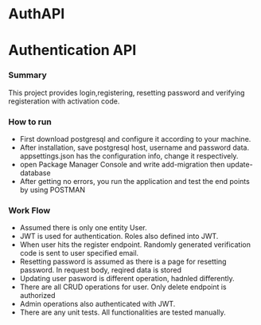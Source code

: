 # AuthAPI
<h1>Authentication API</h1>
<h3>Summary</h3>
<p>This project provides login,registering, resetting password and verifying registeration with activation code.</p>

<h3>How to run</h3>
<ul>
  <li>First download postgresql and configure it according to your machine.</li>
  <li>After installation, save postgresql host, username and password data. appsettings.json has the configuration info, change it respectively.</li>
  <li>open Package Manager Console and write add-migration <migration-name> then update-database</li>
  <li>After getting no errors, you run the application and test the end points by using POSTMAN</li>
</ul>

<h3>Work Flow</h3>
<ul>
  <li> Assumed there is only one entity User.</li>
  <li> JWT is used for authentication. Roles also defined into JWT. </li>
  <li> When user hits the register endpoint. Randomly generated verification code is sent to user specified email.</li>
  <li> Resetting password is assumed as there is a page for resetting password. In request body, reqired data is stored</li>
  <li> Updating user pasword is different operation, hadnled differently.</li>
  <li> There are all CRUD operations for user. Only delete endpoint is authorized</li>
  <li> Admin operations also authenticated with JWT.</li>
  <li> There are any unit tests. All functionalities are tested manually.</li>
</ul>
